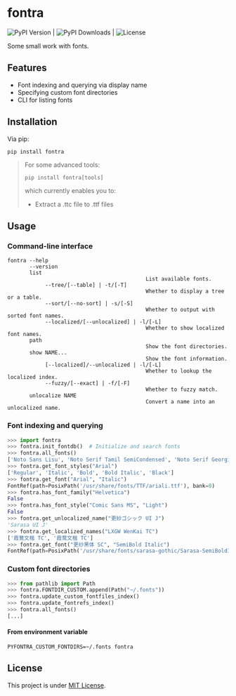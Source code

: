 # fontra

![PyPI Version](https://img.shields.io/pypi/v/fontra) | ![PyPI Downloads](https://img.shields.io/pypi/dm/fontra)
| ![License](https://img.shields.io/github/license/NCBM/fontra)

Some small work with fonts.

## Features

- Font indexing and querying via display name
- Specifying custom font directories
- CLI for listing fonts

## Installation

Via pip:

```shell
pip install fontra
```

> For some advanced tools:
>
> ```shell
> pip install fontra[tools]
> ```
>
> which currently enables you to:
>
> - Extract a .ttc file to .ttf files

## Usage

### Command-line interface

```shell
fontra --help
       --version
       list
                                            List available fonts.
            --tree/[--table] | -t/[-T]
                                            Whether to display a tree or a table.
            --sort/[--no-sort] | -s/[-S]
                                            Whether to output with sorted font names.
            --localized/[--unlocalized] | -l/[-L]
                                            Whether to show localized font names.
       path
                                            Show the font directories.
       show NAME...
                                            Show the font information.
            [--localized]/--unlocalized | -l/[-L]
                                            Whether to lookup the localized index.
            --fuzzy/[--exact] | -f/[-F]
                                            Whether to fuzzy match.
       unlocalize NAME
                                            Convert a name into an unlocalized name.
```

### Font indexing and querying

```python
>>> import fontra
>>> fontra.init_fontdb()  # Initialize and search fonts
>>> fontra.all_fonts()
['Noto Sans Lisu', 'Noto Serif Tamil SemiCondensed', 'Noto Serif Georgian', 'Noto Sans Armenian', ...]
>>> fontra.get_font_styles("Arial")
['Regular', 'Italic', 'Bold', 'Bold Italic', 'Black']
>>> fontra.get_font("Arial", "Italic")
FontRef(path=PosixPath('/usr/share/fonts/TTF/ariali.ttf'), bank=0)
>>> fontra.has_font_family("Helvetica")
False
>>> fontra.has_font_style("Comic Sans MS", "Light")
False
>>> fontra.get_unlocalized_name("更紗ゴシック UI J")
'Sarasa UI J'
>>> fontra.get_localized_names("LXGW WenKai TC")
['霞鶩文楷 TC', '霞鹜文楷 TC']
>>> fontra.get_font("更纱黑体 SC", "SemiBold Italic")
FontRef(path=PosixPath('/usr/share/fonts/sarasa-gothic/Sarasa-SemiBoldItalic.ttc'), bank=1)
```

### Custom font directories

```python
>>> from pathlib import Path
>>> fontra.FONTDIR_CUSTOM.append(Path("~/.fonts"))
>>> fontra.update_custom_fontfiles_index()
>>> fontra.update_fontrefs_index()
>>> fontra.all_fonts()
[...]
```

#### From environment variable

```shell
PYFONTRA_CUSTOM_FONTDIRS=~/.fonts fontra 
```

## License

This project is under [MIT License](./LICENSE).
